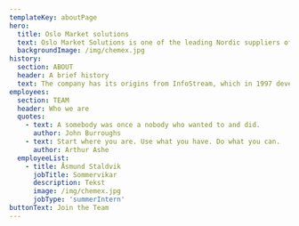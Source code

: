 ```yaml
---
templateKey: aboutPage
hero:
  title: Oslo Market solutions
  text: Oslo Market Solutions is one of the leading Nordic suppliers of internet-based solutions for the financial markets. With a Nordic perspective, we focus on high availability, quality, innovation, design, speed and flexibility towards our clients. All of our solutions are hosted and operated by Oslo Market Solutions.
  backgroundImage: /img/chemex.jpg
history:
  section: ABOUT
  header: A brief history
  text: The company has its origins from InfoStream, which in 1997 developed the first version of the middleware Manamind Collect. Manamind was founded in 2001, with Collect as the very corner stone of the company. Today a new version of Collect is still the foundation of our deliveries and is what allows us to collect vast amounts of real-time data and distribute it efficiently to our custom-made web solutions. With domain knowledge in the field of market data and finance we work hard to provide solutions with high quality, availability, flexibility and great design.
employees:
  section: TEAM
  header: Who we are
  quotes:
    - text: A somebody was once a nobody who wanted to and did.
      author: John Burroughs
    - text: Start where you are. Use what you have. Do what you can.
      author: Arthur Ashe
  employeeList:
    - title: Åsmund Staldvik
      jobTitle: Sommervikar
      description: Tekst
      image: /img/chemex.jpg
      jobType: 'summerIntern'
buttonText: Join the Team
---
```

